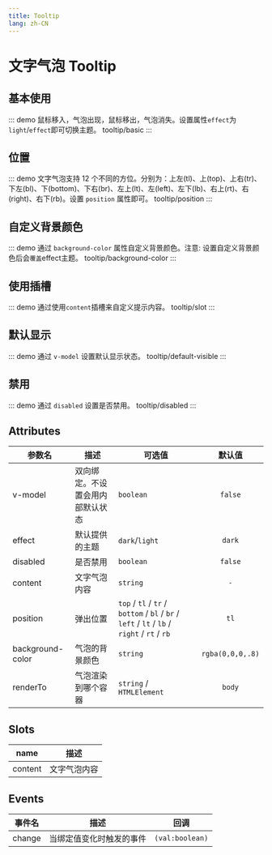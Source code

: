 ```yaml
---
title: Tooltip
lang: zh-CN
---
```


# 文字气泡 Tooltip

## 基本使用
::: demo 鼠标移入，气泡出现，鼠标移出，气泡消失。设置属性`effect`为`light`/`effect`即可切换主题。
tooltip/basic
:::

## 位置
::: demo 文字气泡支持 12 个不同的方位。分别为：上左(tl)、上(top)、上右(tr)、下左(bl)、下(bottom)、下右(br)、左上(lt)、左(left)、左下(lb)、右上(rt)、右(right)、右下(rb)。设置 `position` 属性即可。
tooltip/position
:::

## 自定义背景颜色
::: demo 通过 `background-color` 属性自定义背景颜色。注意: 设置自定义背景颜色后会`覆盖`effect主题。
tooltip/background-color
:::

## 使用插槽
::: demo 通过使用`content`插槽来自定义提示内容。
tooltip/slot
:::


## 默认显示
::: demo 通过 `v-model` 设置默认显示状态。
tooltip/default-visible
:::

## 禁用
::: demo 通过 `disabled` 设置是否禁用。
tooltip/disabled
:::


## Attributes
|参数名|描述|可选值|默认值|
|---|---|---|:---:|
|v-model|双向绑定。不设置会用内部默认状态|`boolean`|`false`|
|effect|默认提供的主题|`dark`/`light`|`dark`|
|disabled|是否禁用|`boolean`|`false`|
|content|文字气泡内容|`string`|`-`|
|position|弹出位置|`top` / `tl` / `tr` / `bottom` / `bl` / `br` / `left` / `lt` / `lb` / `right` / `rt` / `rb`|`tl`|
|background-color|气泡的背景颜色|`string`|`rgba(0,0,0,.8)`|
|renderTo|气泡渲染到哪个容器|`string` / `HTMLElement`|`body`|



## Slots
|name|描述|
|---|---|
|content|文字气泡内容|

## Events
|事件名|描述|回调|
|---|---|---|
|change|当绑定值变化时触发的事件|`(val:boolean)`|
